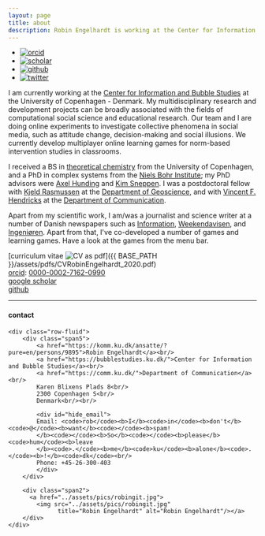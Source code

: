 ```yaml
---
layout: page
title: about
description: Robin Engelhardt is working at the Center for Information and Bubble Studies at the University of Copenhagen - Denmark; research in social media, learning games, online experiments
---
```


<div class="navbar">
  <div class="navbar-inner">
      <ul class="nav">
          <li><a href="https://orcid.org/0000-0002-7162-0990">
              <img src="icons32/ORCIDiD_icon32x32.png" alt="orcid" title="orcid"/></a></li>
          <li><a href="https://scholar.google.com/citations?user=jQufe6wAAAAJ&hl">
              <img src="icons16/scholar-icon.png" alt="scholar" title="scholar"/></a></li>
          <li><a href="https://github.com/gavstrik">
                  <img src="icons16/github-icon.png" alt="github" title="github"/></a></li>
          <li><a href="https://twitter.com/robinengelhardt">
                  <img src="icons32/twitter-icon32.png" alt="twitter" title="twitter"/></a></li>
      </ul>
  </div>
</div>

I am currently working at the [Center for Information and Bubble Studies](https://bubblestudies.ku.dk/) at the University of Copenhagen - Denmark. My multidisciplinary research and development projects can be broadly associated with the fields of computational social science and educational research. Our team and I are doing online experiments to investigate collective phenomena in social media, such as attitude change, decision-making and social illusions. We currently develop multiplayer online learning games for norm-based intervention studies in classrooms.

I received a BS in [theoretical chemistry](https://www.ku.dk/) from the
University of Copenhagen, and a PhD in complex systems from the
[Niels Bohr Institute](https://www.nbi.ku.dk); my PhD advisors were
[Axel Hunding](https://www.researchgate.net/scientific-contributions/2006150665_Axel_Hunding) and
[Kim Sneppen](https://scholar.google.com/citations?hl=en&user=LIBL6nQAAAAJ).
I was a postdoctoral fellow with
[Kjeld Rasmussen](https://scholar.google.com/citations?hl=en&user=dR_89cEAAAAJ)
at the
[Department of Geoscience](https://ign.ku.dk/english/),
and with
[Vincent F. Hendricks](https://comm.ku.dk/staff/?pure=en/persons/30701)
at the
[Department of Communication](https://comm.ku.dk/).

Apart from my scientific work, I am/was a journalist and science writer at a number of Danish newspapers such as
[Information](https://www.information.dk/search/site/Robin%20Engelhardt),
[Weekendavisen](https://www.weekendavisen.dk/), and
[Ingeniøren](https://ing.dk/sog/Robin%20Engelhardt). Apart from that, I've co-developed a number of games and learning games. Have a look at the games from the menu bar.

[curriculum vitae ![CV as pdf](icons16/pdf-icon.png)]({{ BASE_PATH }}/assets/pdfs/CVRobinEngelhardt_2020.pdf)<br/>
[orcid](https://orcid.org): [0000-0002-7162-0990](https://orcid.org/0000-0002-7162-0990)<br/>
[google scholar](https://scholar.google.com/citations?user=jQufe6wAAAAJ&hl)<br/>
[github](https://github.com/gavstrik)<br/>


---

<div class="container">
<h4><a name="contact"></a>contact</h4>

    <div class="row-fluid">
        <div class="span5">
            <a href="https://komm.ku.dk/ansatte/?pure=en/persons/9895">Robin Engelhardt</a><br/>
            <a href="https://bubblestudies.ku.dk/">Center for Information and Bubble Studies</a><br/>
            <a href="https://comm.ku.dk/">Department of Communication</a><br/>
            Karen Blixens Plads 8<br/>
            2300 Copenhagen S<br/>
            Denmark<br/><br/>

            <div id="hide_email">
            Email: <code>rob</code><b>I</b><code>in</code><b>don't</b><code>@</code><b>want</b><code></code><b>spam!
            </b><code></code><b>So</b><code></code><b>please</b><code>hum</code><b>leave
            </b><code>.</code><b>me</b><code>ku</code><b>alone</b><code>.</code><b>!</b><code>dk</code><br/>
            Phone: +45-26-300-403
            </div>
        </div>

        <div class="span2">
          <a href="../assets/pics/robingit.jpg">
            <img src="../assets/pics/robingit.jpg"
                  title="Robin Engelhardt" alt="Robin Engelhardt"/></a>
        </div>
    </div>
</div>
